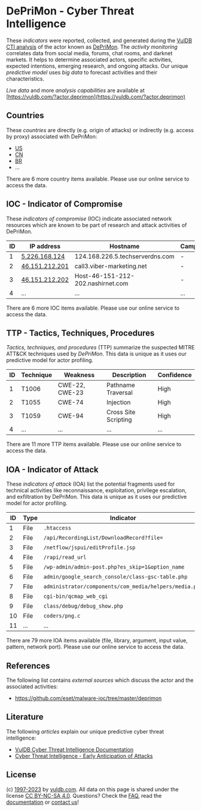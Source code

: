 # DePriMon - Cyber Threat Intelligence

These _indicators_ were reported, collected, and generated during the [VulDB CTI analysis](https://vuldb.com/?kb.cti) of the actor known as [DePriMon](https://vuldb.com/?actor.deprimon). The _activity monitoring_ correlates data from social media, forums, chat rooms, and darknet markets. It helps to determine associated actors, specific activities, expected intentions, emerging research, and ongoing attacks. Our unique _predictive model_ uses _big data_ to forecast activities and their characteristics.

_Live data_ and more _analysis capabilities_ are available at [https://vuldb.com/?actor.deprimon](https://vuldb.com/?actor.deprimon)

## Countries

These _countries_ are directly (e.g. origin of attacks) or indirectly (e.g. access by proxy) associated with DePriMon:

* [US](https://vuldb.com/?country.us)
* [CN](https://vuldb.com/?country.cn)
* [BR](https://vuldb.com/?country.br)
* ...

There are 6 more country items available. Please use our online service to access the data.

## IOC - Indicator of Compromise

These _indicators of compromise_ (IOC) indicate associated network resources which are known to be part of research and attack activities of DePriMon.

ID | IP address | Hostname | Campaign | Confidence
-- | ---------- | -------- | -------- | ----------
1 | [5.226.168.124](https://vuldb.com/?ip.5.226.168.124) | 124.168.226.5.techserverdns.com | - | High
2 | [46.151.212.201](https://vuldb.com/?ip.46.151.212.201) | call3.viber-marketing.net | - | High
3 | [46.151.212.202](https://vuldb.com/?ip.46.151.212.202) | Host-46-151-212-202.nashirnet.com | - | High
4 | ... | ... | ... | ...

There are 6 more IOC items available. Please use our online service to access the data.

## TTP - Tactics, Techniques, Procedures

_Tactics, techniques, and procedures_ (TTP) summarize the suspected MITRE ATT&CK techniques used by _DePriMon_. This data is unique as it uses our predictive model for actor profiling.

ID | Technique | Weakness | Description | Confidence
-- | --------- | -------- | ----------- | ----------
1 | T1006 | CWE-22, CWE-23 | Pathname Traversal | High
2 | T1055 | CWE-74 | Injection | High
3 | T1059 | CWE-94 | Cross Site Scripting | High
4 | ... | ... | ... | ...

There are 11 more TTP items available. Please use our online service to access the data.

## IOA - Indicator of Attack

These _indicators of attack_ (IOA) list the potential fragments used for technical activities like reconnaissance, exploitation, privilege escalation, and exfiltration by DePriMon. This data is unique as it uses our predictive model for actor profiling.

ID | Type | Indicator | Confidence
-- | ---- | --------- | ----------
1 | File | `.htaccess` | Medium
2 | File | `/api/RecordingList/DownloadRecord?file=` | High
3 | File | `/netflow/jspui/editProfile.jsp` | High
4 | File | `/rapi/read_url` | High
5 | File | `/wp-admin/admin-post.php?es_skip=1&option_name` | High
6 | File | `admin/google_search_console/class-gsc-table.php` | High
7 | File | `administrator/components/com_media/helpers/media.php` | High
8 | File | `cgi-bin/qcmap_web_cgi` | High
9 | File | `class/debug/debug_show.php` | High
10 | File | `coders/png.c` | Medium
11 | ... | ... | ...

There are 79 more IOA items available (file, library, argument, input value, pattern, network port). Please use our online service to access the data.

## References

The following list contains _external sources_ which discuss the actor and the associated activities:

* https://github.com/eset/malware-ioc/tree/master/deprimon

## Literature

The following _articles_ explain our unique predictive cyber threat intelligence:

* [VulDB Cyber Threat Intelligence Documentation](https://vuldb.com/?kb.cti)
* [Cyber Threat Intelligence - Early Anticipation of Attacks](https://www.scip.ch/en/?labs.20201022)

## License

(c) [1997-2023](https://vuldb.com/?kb.changelog) by [vuldb.com](https://vuldb.com/?kb.about). All data on this page is shared under the license [CC BY-NC-SA 4.0](https://creativecommons.org/licenses/by-nc-sa/4.0/). Questions? Check the [FAQ](https://vuldb.com/?kb.faq), read the [documentation](https://vuldb.com/?kb) or [contact us](https://vuldb.com/?contact)!
